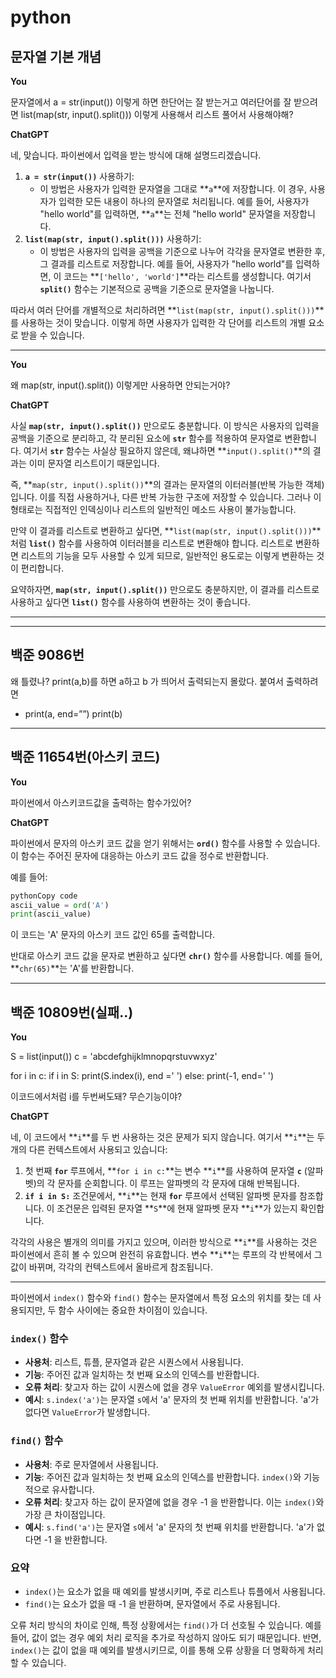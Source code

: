 # python

## 문자열 기본 개념

**You**

문자열에서 a = str(input()) 이렇게 하면 한단어는 잘 받는거고 여러단어를 잘 받으려면 list(map(str, input().split())) 이렇게 사용해서 리스트 풀어서 사용해야해?

**ChatGPT**

네, 맞습니다. 파이썬에서 입력을 받는 방식에 대해 설명드리겠습니다.

1. **`a = str(input())`** 사용하기:
    - 이 방법은 사용자가 입력한 문자열을 그대로 **`a`**에 저장합니다. 이 경우, 사용자가 입력한 모든 내용이 하나의 문자열로 처리됩니다. 예를 들어, 사용자가 "hello world"를 입력하면, **`a`**는 전체 "hello world" 문자열을 저장합니다.
2. **`list(map(str, input().split()))`** 사용하기:
    - 이 방법은 사용자의 입력을 공백을 기준으로 나누어 각각을 문자열로 변환한 후, 그 결과를 리스트로 저장합니다. 예를 들어, 사용자가 "hello world"를 입력하면, 이 코드는 **`['hello', 'world']`**라는 리스트를 생성합니다. 여기서 **`split()`** 함수는 기본적으로 공백을 기준으로 문자열을 나눕니다.

따라서 여러 단어를 개별적으로 처리하려면 **`list(map(str, input().split()))`**를 사용하는 것이 맞습니다. 이렇게 하면 사용자가 입력한 각 단어를 리스트의 개별 요소로 받을 수 있습니다.

---

**You**

왜 map(str, input().split())  이렇게만 사용하면 안되는거야?

**ChatGPT**

사실 **`map(str, input().split())`** 만으로도 충분합니다. 이 방식은 사용자의 입력을 공백을 기준으로 분리하고, 각 분리된 요소에 **`str`** 함수를 적용하여 문자열로 변환합니다. 여기서 **`str`** 함수는 사실상 필요하지 않은데, 왜냐하면 **`input().split()`**의 결과는 이미 문자열 리스트이기 때문입니다.

즉, **`map(str, input().split())`**의 결과는 문자열의 이터러블(반복 가능한 객체)입니다. 이를 직접 사용하거나, 다른 반복 가능한 구조에 저장할 수 있습니다. 그러나 이 형태로는 직접적인 인덱싱이나 리스트의 일반적인 메소드 사용이 불가능합니다.

만약 이 결과를 리스트로 변환하고 싶다면, **`list(map(str, input().split()))`**처럼 **`list()`** 함수를 사용하여 이터러블을 리스트로 변환해야 합니다. 리스트로 변환하면 리스트의 기능을 모두 사용할 수 있게 되므로, 일반적인 용도로는 이렇게 변환하는 것이 편리합니다.

요약하자면, **`map(str, input().split())`** 만으로도 충분하지만, 이 결과를 리스트로 사용하고 싶다면 **`list()`** 함수를 사용하여 변환하는 것이 좋습니다.

---

---

## 백준 9086번

왜 틀렸나? print(a,b)를 하면 a하고 b 가 띄어서 출력되는지 몰랐다. 붙여서 출력하려면

- print(a, end=””) print(b)

---

## 백준 11654번(아스키 코드)

**You**

파이썬에서 아스키코드값을 출력하는 함수가있어?

**ChatGPT**

파이썬에서 문자의 아스키 코드 값을 얻기 위해서는 **`ord()`** 함수를 사용할 수 있습니다. 이 함수는 주어진 문자에 대응하는 아스키 코드 값을 정수로 반환합니다.

예를 들어:

```python
pythonCopy code
ascii_value = ord('A')
print(ascii_value)

```

이 코드는 'A' 문자의 아스키 코드 값인 65를 출력합니다.

반대로 아스키 코드 값을 문자로 변환하고 싶다면 **`chr()`** 함수를 사용합니다. 예를 들어, **`chr(65)`**는 'A'를 반환합니다.

---

## 백준 10809번(실패..)

**You**

S = list(input())
c = 'abcdefghijklmnopqrstuvwxyz'

for i in c:
    if i in S:
        print(S.index(i), end =' ')
    else:
        print(-1, end=' ')

이코드에서처럼 i를 두번써도돼? 무슨기능이야?

**ChatGPT**

네, 이 코드에서 **`i`**를 두 번 사용하는 것은 문제가 되지 않습니다. 여기서 **`i`**는 두 개의 다른 컨텍스트에서 사용되고 있습니다:

1. 첫 번째 **`for`** 루프에서, **`for i in c:`**는 변수 **`i`**를 사용하여 문자열 **`c`** (알파벳)의 각 문자를 순회합니다. 이 루프는 알파벳의 각 문자에 대해 반복됩니다.
2. **`if i in S:`** 조건문에서, **`i`**는 현재 **`for`** 루프에서 선택된 알파벳 문자를 참조합니다. 이 조건문은 입력된 문자열 **`S`**에 현재 알파벳 문자 **`i`**가 있는지 확인합니다.

각각의 사용은 별개의 의미를 가지고 있으며, 이러한 방식으로 **`i`**를 사용하는 것은 파이썬에서 흔히 볼 수 있으며 완전히 유효합니다. 변수 **`i`**는 루프의 각 반복에서 그 값이 바뀌며, 각각의 컨텍스트에서 올바르게 참조됩니다.

---

파이썬에서 `index()` 함수와 `find()` 함수는 문자열에서 특정 요소의 위치를 찾는 데 사용되지만, 두 함수 사이에는 중요한 차이점이 있습니다.

### `index()` 함수

- **사용처**: 리스트, 튜플, 문자열과 같은 시퀀스에서 사용됩니다.
- **기능**: 주어진 값과 일치하는 첫 번째 요소의 인덱스를 반환합니다.
- **오류 처리**: 찾고자 하는 값이 시퀀스에 없을 경우 `ValueError` 예외를 발생시킵니다.
- **예시**: `s.index('a')`는 문자열 `s`에서 'a' 문자의 첫 번째 위치를 반환합니다. 'a'가 없다면 `ValueError`가 발생합니다.

### `find()` 함수

- **사용처**: 주로 문자열에서 사용됩니다.
- **기능**: 주어진 값과 일치하는 첫 번째 요소의 인덱스를 반환합니다. `index()`와 기능적으로 유사합니다.
- **오류 처리**: 찾고자 하는 값이 문자열에 없을 경우 -1 을 반환합니다. 이는 `index()`와 가장 큰 차이점입니다.
- **예시**: `s.find('a')`는 문자열 `s`에서 'a' 문자의 첫 번째 위치를 반환합니다. 'a'가 없다면 -1 을 반환합니다.

### 요약

- `index()`는 요소가 없을 때 예외를 발생시키며, 주로 리스트나 튜플에서 사용됩니다.
- `find()`는 요소가 없을 때 -1 을 반환하며, 문자열에서 주로 사용됩니다.

오류 처리 방식의 차이로 인해, 특정 상황에서는 `find()`가 더 선호될 수 있습니다. 예를 들어, 값이 없는 경우 예외 처리 로직을 추가로 작성하지 않아도 되기 때문입니다. 반면, `index()`는 값이 없을 때 예외를 발생시키므로, 이를 통해 오류 상황을 더 명확하게 처리할 수 있습니다.
